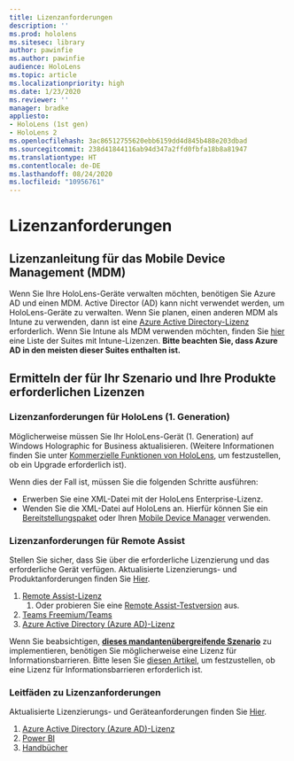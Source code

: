 ```yaml
---
title: Lizenzanforderungen
description: ''
ms.prod: hololens
ms.sitesec: library
author: pawinfie
ms.author: pawinfie
audience: HoloLens
ms.topic: article
ms.localizationpriority: high
ms.date: 1/23/2020
ms.reviewer: ''
manager: bradke
appliesto:
- HoloLens (1st gen)
- HoloLens 2
ms.openlocfilehash: 3ac86512755620ebb6159dd4d845b488e203dbad
ms.sourcegitcommit: 238d41844116ab94d347a2ffd0fbfa18b8a81947
ms.translationtype: HT
ms.contentlocale: de-DE
ms.lasthandoff: 08/24/2020
ms.locfileid: "10956761"
---
```

# Lizenzanforderungen

## Lizenzanleitung für das Mobile Device Management (MDM)

Wenn Sie Ihre HoloLens-Geräte verwalten möchten, benötigen Sie Azure AD und einen MDM. Active Director (AD) kann nicht verwendet werden, um HoloLens-Geräte zu verwalten.
Wenn Sie planen, einen anderen MDM als Intune zu verwenden, dann ist eine [Azure Active Directory-Lizenz](https://docs.microsoft.com/azure/active-directory/fundamentals/active-directory-whatis) erforderlich.
Wenn Sie Intune als MDM verwenden möchten, finden Sie [hier](https://docs.microsoft.com/intune/fundamentals/licenses) eine Liste der Suites mit Intune-Lizenzen. **Bitte beachten Sie, dass Azure AD in den meisten dieser Suites enthalten ist.**

## Ermitteln der für Ihr Szenario und Ihre Produkte erforderlichen Lizenzen

### Lizenzanforderungen für HoloLens (1. Generation)

Möglicherweise müssen Sie Ihr HoloLens-Gerät (1. Generation) auf Windows Holographic for Business aktualisieren. (Weitere Informationen finden Sie unter [Kommerzielle Funktionen von HoloLens](holoLens-commercial-features.md#feature-comparison-between-editions), um festzustellen, ob ein Upgrade erforderlich ist).

 Wenn dies der Fall ist, müssen Sie die folgenden Schritte ausführen:

- Erwerben Sie eine XML-Datei mit der HoloLens Enterprise-Lizenz.
- Wenden Sie die XML-Datei auf HoloLens an. Hierfür können Sie ein [Bereitstellungspaket](hololens-provisioning.md) oder Ihren [Mobile Device Manager](https://docs.microsoft.com/intune/configuration/holographic-upgrade) verwenden.

### Lizenzanforderungen für Remote Assist

Stellen Sie sicher, dass Sie über die erforderliche Lizenzierung und das erforderliche Gerät verfügen. Aktualisierte Lizenzierungs- und Produktanforderungen finden Sie [Hier](https://docs.microsoft.com/dynamics365/mixed-reality/remote-assist/requirements).

1. [Remote Assist-Lizenz](https://docs.microsoft.com/dynamics365/mixed-reality/remote-assist/buy-and-deploy-remote-assist)
    1. Oder probieren Sie eine [Remote Assist-Testversion](https://docs.microsoft.com/dynamics365/mixed-reality/remote-assist/try-remote-assist) aus.
1. [Teams Freemium/Teams](https://products.office.com/microsoft-teams/free)
1. [Azure Active Directory (Azure AD)-Lizenz](https://docs.microsoft.com/azure/active-directory/fundamentals/active-directory-whatis)

Wenn Sie beabsichtigen, **[dieses mandantenübergreifende Szenario](https://docs.microsoft.com/dynamics365/mixed-reality/remote-assist/cross-tenant-overview#scenario-2-leasing-services-to-other-tenants)** zu implementieren, benötigen Sie möglicherweise eine Lizenz für Informationsbarrieren. Bitte lesen Sie [diesen Artikel](https://docs.microsoft.com/dynamics365/mixed-reality/remote-assist/cross-tenant-licensing-implementation#step-1-determine-if-information-barriers-are-necessary), um festzustellen, ob eine Lizenz für Informationsbarrieren erforderlich ist.

### Leitfäden zu Lizenzanforderungen

Aktualisierte Lizenzierungs- und Geräteanforderungen finden Sie [Hier](https://docs.microsoft.com/dynamics365/mixed-reality/guides/requirements).

1. [Azure Active Directory (Azure AD)-Lizenz](https://docs.microsoft.com/azure/active-directory/fundamentals/active-directory-whatis)
1. [Power BI](https://powerbi.microsoft.com/desktop/)
1. [Handbücher](https://docs.microsoft.com/dynamics365/mixed-reality/guides/setup)
